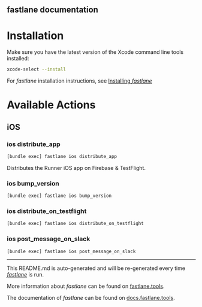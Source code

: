 fastlane documentation
----

# Installation

Make sure you have the latest version of the Xcode command line tools installed:

```sh
xcode-select --install
```

For _fastlane_ installation instructions, see [Installing _fastlane_](https://docs.fastlane.tools/#installing-fastlane)

# Available Actions

## iOS

### ios distribute_app

```sh
[bundle exec] fastlane ios distribute_app
```

Distributes the Runner iOS app on Firebase & TestFlight.

### ios bump_version

```sh
[bundle exec] fastlane ios bump_version
```



### ios distribute_on_testflight

```sh
[bundle exec] fastlane ios distribute_on_testflight
```



### ios post_message_on_slack

```sh
[bundle exec] fastlane ios post_message_on_slack
```



----

This README.md is auto-generated and will be re-generated every time [_fastlane_](https://fastlane.tools) is run.

More information about _fastlane_ can be found on [fastlane.tools](https://fastlane.tools).

The documentation of _fastlane_ can be found on [docs.fastlane.tools](https://docs.fastlane.tools).
